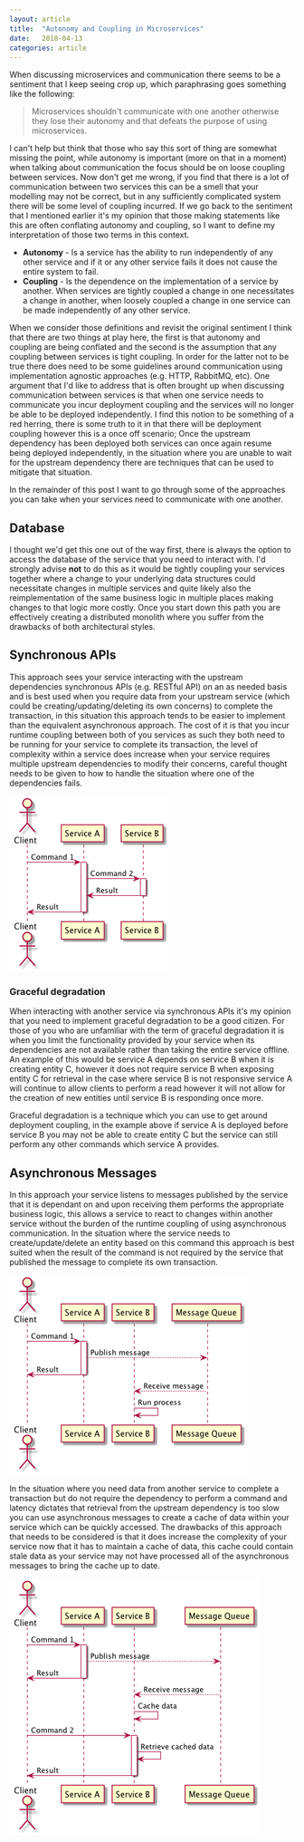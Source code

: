 ```yaml
---
layout: article
title:  "Autonomy and Coupling in Microservices"
date:   2018-04-13
categories: article
---
```


When discussing microservices and communication there seems to be a sentiment that I keep seeing crop up, which paraphrasing goes something like the following:

> Microservices shouldn't communicate with one another otherwise they lose their autonomy and that defeats the purpose of using microservices.

I can't help but think that those who say this sort of thing are somewhat missing the point, while autonomy is important (more on that in a moment) when talking about communication the focus should be on loose coupling between services. Now don't get me wrong, if you find that there is a lot of communication between two services this can be a smell that your modelling may not be correct, but in any sufficiently complicated system there will be some level of coupling incurred. If we go back to the sentiment that I mentioned earlier it's my opinion that those making statements like this are often conflating autonomy and coupling, so I want to define my interpretation of those two terms in this context.

* **Autonomy** - Is a service has the ability to run independently of any other service and if it or any other service fails it does not cause the entire system to fail.
* **Coupling** - Is the dependence on the implementation of a service by another. When services are tightly coupled a change in one necessitates a change in another, when loosely coupled a change in one service can be made independently of any other service.

When we consider those definitions and revisit the original sentiment I think that there are two things at play here, the first is that autonomy and coupling are being conflated and the second is the assumption that any coupling between services is tight coupling. In order for the latter not to be true there does need to be some guidelines around communication using implementation agnostic approaches (e.g. HTTP, RabbitMQ, etc). One argument that I'd like to address that is often brought up when discussing communication between services is that when one service needs to communicate you incur deployment coupling and the services will no longer be able to be deployed independently. I find this notion to be something of a red herring, there is some truth to it in that there will be deployment coupling however this is a once off scenario; Once the upstream dependency has been deployed both services can once again resume being deployed independently, in the situation where you are unable to wait for the upstream dependency there are techniques that can be used to mitigate that situation.

In the remainder of this post I want to go through some of the approaches you can take when your services need to communicate with one another.

## Database

I thought we'd get this one out of the way first, there is always the option to access the database of the service that you need to interact with. I'd strongly advise **not** to do this as it would be tightly coupling your services together where a change to your underlying data structures could necessitate changes in multiple services and quite likely also the reimplementation of the same business logic in multiple places making changes to that logic more costly. Once you start down this path you are effectively creating a distributed monolith where you suffer from the drawbacks of both architectural styles.

## Synchronous APIs

This approach sees your service interacting with the upstream dependencies synchronous APIs (e.g. RESTful API) on an as needed basis and is best used when you require data from your upstream service (which could be creating/updating/deleting its own concerns) to complete the transaction, in this situation this approach tends to be easier to implement than the equivalent asynchronous approach. The cost of it is that you incur runtime coupling between both of you services as such they both need to be running for your service to complete its transaction, the level of complexity within a service does increase when your service requires multiple upstream dependencies to modify their concerns, careful thought needs to be given to how to handle the situation where one of the dependencies fails.

![](/images/autonomy-and-coupling-in-microservices/synchronous.png)

### Graceful degradation

When interacting with another service via synchronous APIs it's my opinion that you need to implement graceful degradation to be a good citizen. For those of you who are unfamiliar with the term of graceful degradation it is when you limit the functionality provided by your service when its dependencies are not available rather than taking the entire service offline. An example of this would be service A depends on service B when it is creating entity C, however it does not require service B when exposing entity C for retrieval in the case where service B is not responsive service A will continue to allow clients to perform a read however it will not allow for the creation of new entities until service B is responding once more.

Graceful degradation is a technique which you can use to get around deployment coupling, in the example above if service A is deployed before service B you may not be able to create entity C but the service can still perform any other commands which service A provides.

## Asynchronous Messages

In this approach your service listens to messages published by the service that it is dependant on and upon receiving them performs the appropriate business logic, this allows a service to react to changes within another service without the burden of the runtime coupling of using asynchronous communication. In the situation where the service needs to create/update/delete an entity based on this command this approach is best suited when the result of the command is not required by the service that published the message to complete its own transaction.

![](/images/autonomy-and-coupling-in-microservices/asynchronous-react.png)

In the situation where you need data from another service to complete a transaction but do not require the dependency to perform a command and latency dictates that retrieval from the upstream dependency is too slow you can use asynchronous messages to create a cache of data within your service which can be quickly accessed. The drawbacks of this approach that needs to be considered is that it does increase the complexity of your service now that it has to maintain a cache of data, this cache could contain stale data as your service may not have processed all of the asynchronous messages to bring the cache up to date.

![](/images/autonomy-and-coupling-in-microservices/asynchronous-cache.png)
